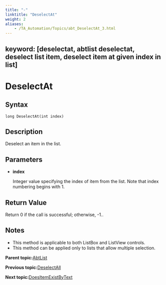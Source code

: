```yaml
--- 
title: "-"
linktitle: "DeselectAt"
weight: 2
aliases: 
    - /TA_Automation/Topics/abt_DeselectAt_3.html
---
```

keyword: [deselectat, abtlist deselectat, deselect list item, deselect item at given index in list]
---

# DeselectAt

## Syntax

`long DeselectAt(int index)`

## Description

Deselect an item in the list.

## Parameters

-   **index**

    Integer value specifying the index of item from the list. Note that index numbering begins with 1.


## Return Value

Return 0 if the call is successful; otherwise, -1..

## Notes

-   This method is applicable to both ListBox and ListView controls.
-   This method can be applied only to lists that allow multiple selection.

**Parent topic:**[AbtList](/TA_Automation/Topics/abt_AbtList.html)

**Previous topic:**[DeselectAll](/TA_Automation/Topics/abt_DeselectAll_3.html)

**Next topic:**[DoesItemExistByText](/TA_Automation/Topics/abt_DoesItemExist_3.html)

